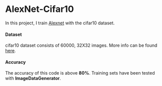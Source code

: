 # AlexNet-Cifar10

In this project, I train [Alexnet](https://www.learnopencv.com/understanding-alexnet/) with the cifar10 dataset.

#### Dataset  

cifar10 dataset consists of 60000, 32X32 images. More info can be found [here](https://www.cs.toronto.edu/~kriz/cifar.html).
#### Accuracy

The accuracy of this code is above **80%**. Training sets have been tested with **ImageDataGenerator**. 
